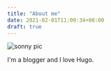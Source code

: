 ```yaml
---
title: "About me"
date: 2021-02-01T11:09:34+08:00
draft: true
---
```

![sonny pic](/img/sonnyreal.png)

I'm a blogger and I love Hugo.